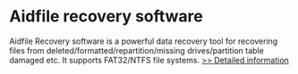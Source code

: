 # Aidfile recovery software
Aidfile Recovery software is a powerful data recovery tool for recovering files from deleted/formatted/repartition/missing drives/partition table damaged etc. It supports FAT32/NTFS file systems.
[>> Detailed information](https://secure.shareit.com/shareit/product.html?productid=300426658&affiliateid=200057808)
